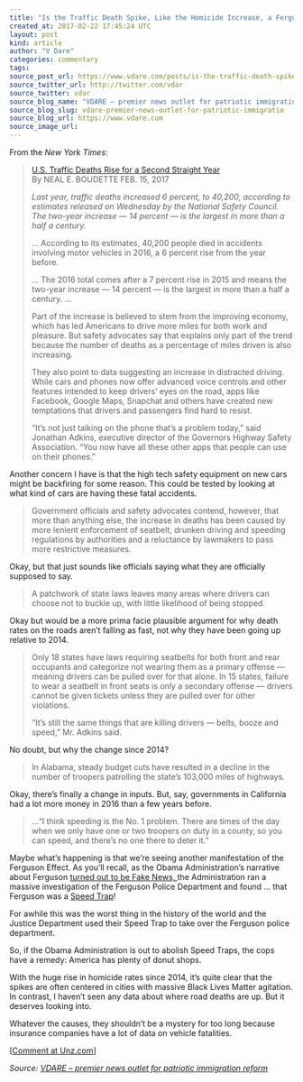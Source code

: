 ```yaml
---
title: "Is the Traffic Death Spike, Like the Homicide Increase, a Ferguson Effect?"
created_at: 2017-02-22 17:45:24 UTC
layout: post
kind: article
author: "V Dare"
categories: commentary
tags: 
source_post_url: https://www.vdare.com/posts/is-the-traffic-death-spike-like-the-homicide-increase-a-ferguson-effect
source_twitter_url: http://twitter.com/vdar
source_twitter: vdar
source_blog_name: "VDARE – premier news outlet for patriotic immigration reform"
source_blog_slug: vdare-premier-news-outlet-for-patriotic-immigratio
source_blog_url: https://www.vdare.com
source_image_url: 
---
```

<div class="pf-content"><p>From the <em>New York Times</em>:</p>
<blockquote><p><a id="xlink_1_2" class="xlink" title="Anchor Link to This Paragraph" href="http://www.unz.com/isteve/is-the-traffic-death-spike-like-the-homicide-increase-also-a-ferguson-effect/#xlink_1_2" name="xlink_1_2"></a> <a title="https://www.nytimes.com/2017/02/15/business/highway-traffic-safety.html?hpw&amp;rref=automobiles&amp;action=click&amp;pgtype=Homepage&amp;module=well-region&amp;region=bottom-well&amp;WT.nav=bottom-well" href="https://www.nytimes.com/2017/02/15/business/highway-traffic-safety.html?hpw&amp;rref=automobiles&amp;action=click&amp;pgtype=Homepage&amp;module=well-region&amp;region=bottom-well&amp;WT.nav=bottom-well">U.S. Traffic Deaths Rise for a Second Straight Year</a><br />
By NEAL E. BOUDETTE FEB. 15, 2017</p>
<p><a id="xlink_1_3" class="xlink" title="Anchor Link to This Paragraph" href="http://www.unz.com/isteve/is-the-traffic-death-spike-like-the-homicide-increase-also-a-ferguson-effect/#xlink_1_3" name="xlink_1_3"></a><em>Last year, traffic deaths increased 6 percent, to 40,200, according to estimates released on Wednesday by the National Safety Council. The two-year increase — 14 percent — is the largest in more than a half a century. </em></p>
<p><a id="xlink_1_4" class="xlink" title="Anchor Link to This Paragraph" href="http://www.unz.com/isteve/is-the-traffic-death-spike-like-the-homicide-increase-also-a-ferguson-effect/#xlink_1_4" name="xlink_1_4"></a>… According to its estimates, 40,200 people died in accidents involving motor vehicles in 2016, a 6 percent rise from the year before.</p>
<p><a id="xlink_1_5" class="xlink" title="Anchor Link to This Paragraph" href="http://www.unz.com/isteve/is-the-traffic-death-spike-like-the-homicide-increase-also-a-ferguson-effect/#xlink_1_5" name="xlink_1_5"></a>… The 2016 total comes after a 7 percent rise in 2015 and means the two-year increase — 14 percent — is the largest in more than a half a century. …</p>
<p><a id="xlink_1_6" class="xlink" title="Anchor Link to This Paragraph" href="http://www.unz.com/isteve/is-the-traffic-death-spike-like-the-homicide-increase-also-a-ferguson-effect/#xlink_1_6" name="xlink_1_6"></a>Part of the increase is believed to stem from the improving economy, which has led Americans to drive more miles for both work and pleasure. But safety advocates say that explains only part of the trend because the number of deaths as a percentage of miles driven is also increasing.</p>
<p><a id="xlink_1_7" class="xlink" title="Anchor Link to This Paragraph" href="http://www.unz.com/isteve/is-the-traffic-death-spike-like-the-homicide-increase-also-a-ferguson-effect/#xlink_1_7" name="xlink_1_7"></a>They also point to data suggesting an increase in distracted driving. While cars and phones now offer advanced voice controls and other features intended to keep drivers’ eyes on the road, apps like Facebook, Google Maps, Snapchat and others have created new temptations that drivers and passengers find hard to resist.</p>
<p><a id="xlink_1_8" class="xlink" title="Anchor Link to This Paragraph" href="http://www.unz.com/isteve/is-the-traffic-death-spike-like-the-homicide-increase-also-a-ferguson-effect/#xlink_1_8" name="xlink_1_8"></a>“It’s not just talking on the phone that’s a problem today,” said Jonathan Adkins, executive director of the Governors Highway Safety Association. “You now have all these other apps that people can use on their phones.”</p></blockquote>
<p><a id="xlink_1_9" class="xlink" title="Anchor Link to This Paragraph" href="http://www.unz.com/isteve/is-the-traffic-death-spike-like-the-homicide-increase-also-a-ferguson-effect/#xlink_1_9" name="xlink_1_9"></a>Another concern I have is that the high tech safety equipment on new cars might be backfiring for some reason. This could be tested by looking at what kind of cars are having these fatal accidents.</p>
<blockquote><p><a id="xlink_1_10" class="xlink" title="Anchor Link to This Paragraph" href="http://www.unz.com/isteve/is-the-traffic-death-spike-like-the-homicide-increase-also-a-ferguson-effect/#xlink_1_10" name="xlink_1_10"></a> Government officials and safety advocates contend, however, that more than anything else, the increase in deaths has been caused by more lenient enforcement of seatbelt, drunken driving and speeding regulations by authorities and a reluctance by lawmakers to pass more restrictive measures.</p></blockquote>
<p><a id="xlink_1_11" class="xlink" title="Anchor Link to This Paragraph" href="http://www.unz.com/isteve/is-the-traffic-death-spike-like-the-homicide-increase-also-a-ferguson-effect/#xlink_1_11" name="xlink_1_11"></a>Okay, but that just sounds like officials saying what they are officially supposed to say.</p>
<blockquote><p><a id="xlink_1_12" class="xlink" title="Anchor Link to This Paragraph" href="http://www.unz.com/isteve/is-the-traffic-death-spike-like-the-homicide-increase-also-a-ferguson-effect/#xlink_1_12" name="xlink_1_12"></a> A patchwork of state laws leaves many areas where drivers can choose not to buckle up, with little likelihood of being stopped.</p><!-- TAG START { player: "7518-804336-VDare - Outstream - Rev", owner: "ONE Video by AOL", for: "ONE Video by AOL" - BEINJS } --><div id="57966237cc52c74a5e1363c4" class="vdb_player vdb_57966237cc52c74a5e1363c456bcd17ce4b018167fea5539">    <script type="text/javascript" src="//delivery.vidible.tv/jsonp/pid=57966237cc52c74a5e1363c4/56bcd17ce4b018167fea5539_bein.js"></script></div><!-- TAG END { date: 07/25/16 } --></blockquote>
<p><a id="xlink_1_13" class="xlink" title="Anchor Link to This Paragraph" href="http://www.unz.com/isteve/is-the-traffic-death-spike-like-the-homicide-increase-also-a-ferguson-effect/#xlink_1_13" name="xlink_1_13"></a>Okay but would be a more prima facie plausible argument for why death rates on the roads aren’t falling as fast, not why they have been going up relative to 2014.</p>
<blockquote><p><a id="xlink_1_14" class="xlink" title="Anchor Link to This Paragraph" href="http://www.unz.com/isteve/is-the-traffic-death-spike-like-the-homicide-increase-also-a-ferguson-effect/#xlink_1_14" name="xlink_1_14"></a> Only 18 states have laws requiring seatbelts for both front and rear occupants and categorize not wearing them as a primary offense — meaning drivers can be pulled over for that alone. In 15 states, failure to wear a seatbelt in front seats is only a secondary offense — drivers cannot be given tickets unless they are pulled over for other violations.</p>
<p><a id="xlink_1_15" class="xlink" title="Anchor Link to This Paragraph" href="http://www.unz.com/isteve/is-the-traffic-death-spike-like-the-homicide-increase-also-a-ferguson-effect/#xlink_1_15" name="xlink_1_15"></a>“It’s still the same things that are killing drivers — belts, booze and speed,” Mr. Adkins said.</p></blockquote>
<p><a id="xlink_1_16" class="xlink" title="Anchor Link to This Paragraph" href="http://www.unz.com/isteve/is-the-traffic-death-spike-like-the-homicide-increase-also-a-ferguson-effect/#xlink_1_16" name="xlink_1_16"></a>No doubt, but why the change since 2014?</p>
<blockquote><p><a id="xlink_1_17" class="xlink" title="Anchor Link to This Paragraph" href="http://www.unz.com/isteve/is-the-traffic-death-spike-like-the-homicide-increase-also-a-ferguson-effect/#xlink_1_17" name="xlink_1_17"></a> In Alabama, steady budget cuts have resulted in a decline in the number of troopers patrolling the state’s 103,000 miles of highways.</p></blockquote>
<p><a id="xlink_1_18" class="xlink" title="Anchor Link to This Paragraph" href="http://www.unz.com/isteve/is-the-traffic-death-spike-like-the-homicide-increase-also-a-ferguson-effect/#xlink_1_18" name="xlink_1_18"></a>Okay, there’s finally a change in inputs. But, say, governments in California had a lot more money in 2016 than a few years before.</p>
<blockquote><p><a id="xlink_1_19" class="xlink" title="Anchor Link to This Paragraph" href="http://www.unz.com/isteve/is-the-traffic-death-spike-like-the-homicide-increase-also-a-ferguson-effect/#xlink_1_19" name="xlink_1_19"></a> …“I think speeding is the No. 1 problem. There are times of the day when we only have one or two troopers on duty in a county, so you can speed, and there’s no one there to deter it.”</p></blockquote>
<p><a id="xlink_1_20" class="xlink" title="Anchor Link to This Paragraph" href="http://www.unz.com/isteve/is-the-traffic-death-spike-like-the-homicide-increase-also-a-ferguson-effect/#xlink_1_20" name="xlink_1_20"></a>Maybe what’s happening is that we’re seeing another manifestation of the Ferguson Effect. As you’ll recall, as the Obama Administration’s narrative about Ferguson <a href="http://www.vdare.com/posts/ferguson-turns-out-to-be-another-trayvon-style-fiasco">turned out to be Fake News, </a>the Administration ran a massive investigation of the Ferguson Police Department and found … that Ferguson was a <a title="http://www.unz.com/isteve/a-cynical-take-on-the-endless-ferguson-hoopla/" href="http://www.vdare.com/posts/a-cynical-take-on-the-endless-ferguson-hoopla-its-about-gentrification">Speed Trap</a>!</p>
<p><a id="xlink_1_21" class="xlink" title="Anchor Link to This Paragraph" href="http://www.unz.com/isteve/is-the-traffic-death-spike-like-the-homicide-increase-also-a-ferguson-effect/#xlink_1_21" name="xlink_1_21"></a>For awhile this was the worst thing in the history of the world and the Justice Department used their Speed Trap to take over the Ferguson police department.</p>
<p><a id="xlink_1_22" class="xlink" title="Anchor Link to This Paragraph" href="http://www.unz.com/isteve/is-the-traffic-death-spike-like-the-homicide-increase-also-a-ferguson-effect/#xlink_1_22" name="xlink_1_22"></a>So, if the Obama Administration is out to abolish Speed Traps, the cops have a remedy: America has plenty of donut shops.</p>
<p><a id="xlink_1_23" class="xlink" title="Anchor Link to This Paragraph" href="http://www.unz.com/isteve/is-the-traffic-death-spike-like-the-homicide-increase-also-a-ferguson-effect/#xlink_1_23" name="xlink_1_23"></a>With the huge rise in homicide rates since 2014, it’s quite clear that the spikes are often centered in cities with massive Black Lives Matter agitation. In contrast, I haven’t seen any data about where road deaths are up. But it deserves looking into.</p>
<p><a id="xlink_1_24" class="xlink" title="Anchor Link to This Paragraph" href="http://www.unz.com/isteve/is-the-traffic-death-spike-like-the-homicide-increase-also-a-ferguson-effect/#xlink_1_24" name="xlink_1_24"></a>Whatever the causes, they shouldn’t be a mystery for too long because insurance companies have a lot of data on vehicle fatalities.</p>
<p>[<a href="http://www.unz.com/isteve/is-the-traffic-death-spike-like-the-homicide-increase-also-a-ferguson-effect/">Comment at Unz.com</a>]</p>
</div><div class="">
    <i>Source: <a href="https://www.vdare.com">VDARE – premier news outlet for patriotic immigration reform</a></i>
</div>
